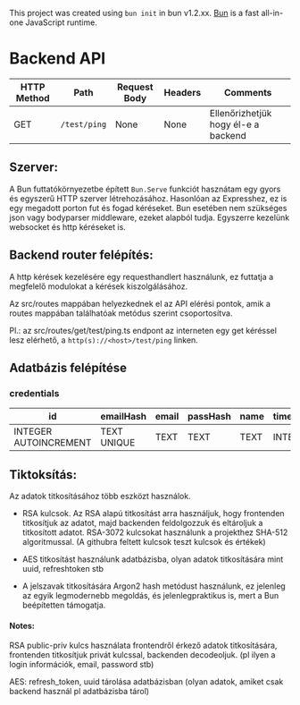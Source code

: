 This project was created using `bun init` in bun v1.2.xx. [Bun](https://bun.sh) is a fast all-in-one JavaScript runtime.

# Backend API 

| **HTTP Method**|**Path**| **Request Body**| **Headers**| **Comments**|
|----------------|--------|-----------------|------------|-------------|
| GET            | `/test/ping`| None  | None | Ellenőrizhetjük hogy él-e a backend |

## Szerver:

A Bun futtatókörnyezetbe épített `Bun.Serve` funkciót hasznátam egy gyors és egyszerű HTTP szerver létrehozásához.
Hasonlóan az Expresshez, ez is egy megadott porton fut és fogad kéréseket.
Bun esetében nem szükséges json vagy bodyparser middleware, ezeket alapból tudja.
Egyszerre kezelünk websocket és http kéréseket is.

## Backend router felépítés:

A http kérések kezelésére egy requesthandlert használunk, ez futtatja a megfelelő modulokat a kérések kiszolgálásához.

Az src/routes mappában helyezkednek el az API elérési pontok, amik a routes mappában találhatóak metódus szerint csoportosítva.

Pl.: az src/routes/get/test/ping.ts endpont az interneten egy get kéréssel lesz elérhető, a `http(s)://<host>/test/ping` linken.

## Adatbázis felépítése

### credentials

| **id**            | **emailHash**    | **email**     | **passHash**   | **name**  | **timeCreated**  | **isActive** | **failedAttempts** | **lastLogin** | **role**   | **resetToken** | **twofaSecret** |
|-------------------|------------------|---------------|----------------|----------|-----------------|--------------|--------------------|---------------|-----------|----------------|-----------------|
| INTEGER AUTOINCREMENT | TEXT UNIQUE      | TEXT          | TEXT           | TEXT     | INTEGER          | NUMERIC      | INTEGER            | INTEGER       | TEXT      | TEXT           | TEXT            |



## Tiktoksítás:

Az adatok titkosításához több eszközt használok. 
- RSA kulcsok. Az RSA alapú titkosítást arra használjuk, hogy frontenden titkosítjuk az adatot, majd backenden feldolgozzuk és eltároljuk a titkosított adatot. RSA-3072 kulcsokat használunk a projekthez SHA-512 algoritmussal.
(A githubra feltett kulcsok teszt kulcsok és értékek)

- AES titkosítást használunk adatbázisba, olyan adatok titkosítására mint uuid, refreshtoken stb

- A jelszavak titkosítására Argon2 hash metódust használunk, ez jelenleg az egyik legmodernebb megoldás, és jelenlegpraktikus is, mert a Bun beépítetten támogatja.

#### Notes:

RSA public-priv kulcs használata frontendről érkező adatok titkosítására, frontenden titkosítjuk privát kulcssal, backenden decodeoljuk. (pl ilyen a login információk, email, password stb)

AES: refresh_token, uuid tárolása adatbázisban (olyan adatok, amiket csak backend használ pl adatbázisba tárol)